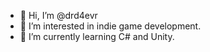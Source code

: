 - 👋 Hi, I’m @drd4evr
- 👀 I’m interested in indie game development.
- 🌱 I’m currently learning C# and Unity.

